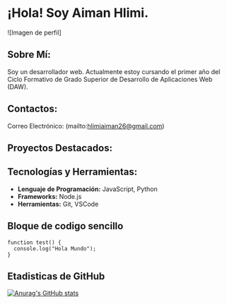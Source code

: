 # ¡Hola! Soy Aiman Hlimi.

![Imagen de perfil]

## Sobre Mí:
Soy un desarrollador web. Actualmente estoy cursando el primer año del Ciclo Formativo de Grado Superior de Desarrollo de Aplicaciones Web (DAW).

## Contactos:
Correo Electrónico: (mailto:hlimiaiman26@gmail.com)

## Proyectos Destacados:


## Tecnologías y Herramientas:
- **Lenguaje de Programación:** JavaScript, Python
- **Frameworks:** Node.js
- **Herramientas:** Git, VSCode

## Bloque de codigo sencillo
```
function test() {
  console.log("Hola Mundo");
}
```

## Etadisticas de GitHub
[![Anurag's GitHub stats](https://github-readme-stats.vercel.app/api?username=anuraghazra)](https://github.com/anuraghazra/github-readme-stats)
